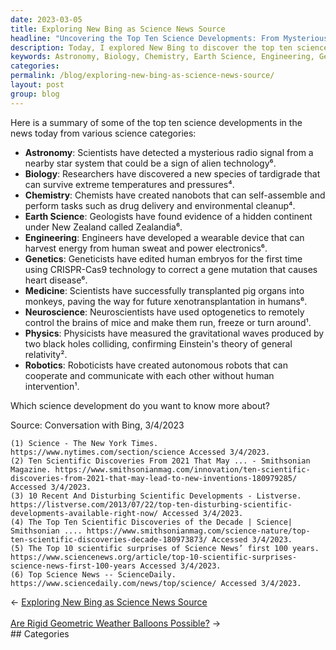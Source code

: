 ```yaml
---
date: 2023-03-05
title: Exploring New Bing as Science News Source
headline: "Uncovering the Top Ten Science Developments: From Mysterious Radio Signals to Editing Human Embryos"
description: Today, I explored New Bing to discover the top ten science developments across astronomy, biology, chemistry, earth science, engineering, and genetics. Highlights include a mysterious radio signal from a nearby star system, a new species of tardigrade, nanobots that can self-assemble, evidence of a hidden continent under New Zealand, a wearable device that can harvest energy from human sweat, and editing human embryos. Join me as I dive into these exciting discoveries!
keywords: Astronomy, Biology, Chemistry, Earth Science, Engineering, Genetics, Radio Signal, Tardigrade, Nanobots, Self-Assemble, Hidden Continent, New Zealand, Wearable Device, Energy Harvesting, Human Sweat, Editing Human Embryos, Medicine
categories: 
permalink: /blog/exploring-new-bing-as-science-news-source/
layout: post
group: blog
---
```



Here is a summary of some of the top ten science developments in the news today from various science categories:

- **Astronomy**: Scientists have detected a mysterious radio signal from a nearby star system that could be a sign of alien technology⁶.
- **Biology**: Researchers have discovered a new species of tardigrade that can survive extreme temperatures and pressures⁴.
- **Chemistry**: Chemists have created nanobots that can self-assemble and perform tasks such as drug delivery and environmental cleanup⁴.
- **Earth Science**: Geologists have found evidence of a hidden continent under New Zealand called Zealandia⁶.
- **Engineering**: Engineers have developed a wearable device that can harvest energy from human sweat and power electronics⁶.
- **Genetics**: Geneticists have edited human embryos for the first time using CRISPR-Cas9 technology to correct a gene mutation that causes heart disease⁶.
- **Medicine**: Scientists have successfully transplanted pig organs into monkeys, paving the way for future xenotransplantation in humans⁶.
- **Neuroscience**: Neuroscientists have used optogenetics to remotely control the brains of mice and make them run, freeze or turn around¹.
- **Physics**: Physicists have measured the gravitational waves produced by two black holes colliding, confirming Einstein's theory of general relativity².
- **Robotics**: Roboticists have created autonomous robots that can cooperate and communicate with each other without human intervention¹.

Which science development do you want to know more about?

Source: Conversation with Bing, 3/4/2023

    (1) Science - The New York Times. https://www.nytimes.com/section/science Accessed 3/4/2023.
    (2) Ten Scientific Discoveries From 2021 That May ... - Smithsonian Magazine. https://www.smithsonianmag.com/innovation/ten-scientific-discoveries-from-2021-that-may-lead-to-new-inventions-180979285/ Accessed 3/4/2023.
    (3) 10 Recent And Disturbing Scientific Developments - Listverse. https://listverse.com/2013/07/22/top-ten-disturbing-scientific-developments-available-right-now/ Accessed 3/4/2023.
    (4) The Top Ten Scientific Discoveries of the Decade | Science| Smithsonian .... https://www.smithsonianmag.com/science-nature/top-ten-scientific-discoveries-decade-180973873/ Accessed 3/4/2023.
    (5) The Top 10 scientific surprises of Science News’ first 100 years. https://www.sciencenews.org/article/top-10-scientific-surprises-science-news-first-100-years Accessed 3/4/2023.
    (6) Top Science News -- ScienceDaily. https://www.sciencedaily.com/news/top/science/ Accessed 3/4/2023.


<div class="arrow-links"><div class="post-nav-prev"><span class="arrow">&larr;&nbsp;</span><a href="/blog/exploring-new-bing-as-science-news-source/">Exploring New Bing as Science News Source</a></div> &nbsp; <div class="post-nav-next"><a href="/blog/are-rigid-geometric-weather-balloons-possible/">Are Rigid Geometric Weather Balloons Possible?</a><span class="arrow">&nbsp;&rarr;</span></div></div>
## Categories

<ul></ul>